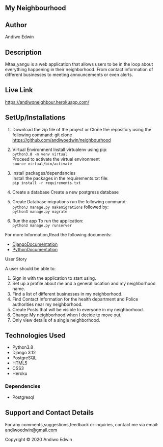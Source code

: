 ## My Neighbourhood

## Author
Andiwo Edwin

## Description
Mtaa_yangu is a web application that allows users to be in the loop about everything happening in their neighborhood. From contact information of different businesses to meeting announcements or even alerts.

## Live Link 
https://andiwoneighbour.herokuapp.com/




## SetUp/Installations
1. Download the zip file of the project or Clone the repository using the following command:
git clone https://github.com/andiwoedwin/neighbourhood


2. Virtual Environment
Install virtualenv  using pip:  
```python3.8 -m venv virtual```  
Proceed to activate the virtual environment   
```source virtual/bin/activate```

3. Install packages/dependancies  
Install the packages in the requirements.txt file:  
```pip install -r requirements.txt```

4. Create a database
Create a new postgress database


5. Create Database migrations
run the following command:    
 ```python3 manage.py makemigrations```
followed by:    
 ```python3 manage.py migrate```

6. Run the app
To run the application:  
```python3 manage.py runserver``` 



For more Information,Read the following documents:

* [DjangoDocumentation](https://docs.djangoproject.com/en/1.11/)
* [PythonDocumentation](https://docs.python.org/3.8/)

User Story

A user should be able to:
1. Sign in with the application to start using.
2. Set up a profile about me and a general location and my neighborhood name.
3. Find a list of different businesses in my neighborhood.
4. Find Contact Information for the health department and Police authorities near my neighborhood.
5. Create Posts that will be visible to everyone in my neighborhood.
6. Change My neighborhood when I decide to move out.
7. Only view details of a single neighborhood.



## Technologies Used
* Python3.8
* Django 3.12
* PostgreSQL
* HTML5
* CSS3
* Heroku

### Dependencies
* Postgresql

## Support and Contact Details
For any comments,suggestions,feedback or inquiries, contact me via email: andiwoedwin@gmail.com



Copyright © 2020 Andiwo Edwin